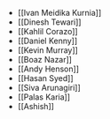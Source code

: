 - [[Ivan Meidika Kurnia]]
- [[Dinesh Tewari]]
- [[Kahlil Corazo]]
- [[Daniel Kenny]]
- [[Kevin Murray]]
- [[Boaz Nazar]]
- [[Andy Henson]]
- [[Hasan Syed]]
- [[Siva Arunagiri]]
- [[Palas Karia]]
- [[Ashish]]

